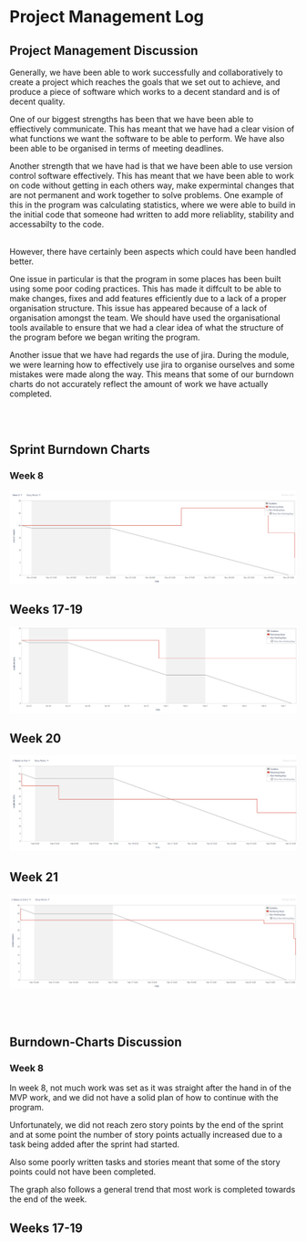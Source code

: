 # Project Management Log

## Project Management Discussion 

Generally, we have been able to work successfully and collaboratively to create a project which reaches the goals that we set out to achieve, and produce a piece of software which works to a decent standard and is of decent quality. 

One of our biggest strengths has been that we have been able to effiectively communicate. This has meant that we have had a clear vision of what functions we want the software to be able to perform. We have also been able to be organised in terms of meeting deadlines. 

Another strength that we have had is that we have been able to use version control software effectively. This has meant that we have been able to work on code without getting in each others way, make expermintal changes that are not permanent and work together to solve problems. One example of this in the program was calculating statistics, where we were able to build in the initial code that someone had written to add more reliablity, stability and accessabilty to the code.<br>

<br>However, there have certainly been aspects which could have been handled better. 

One issue in particular is that the program in some places has been built using some poor coding practices. This has made it diffcult to be able to make changes, fixes and add features efficiently due to a lack of a proper organisation structure. This issue has appeared because of a lack of organisation amongst the team. We should have used the organisational tools available to ensure that we had a clear idea of what the structure of the program before we began writing the program.  

Another issue that we have had regards the use of jira. During the module, we were learning how to effectively use jira to organise ourselves and some mistakes were made along the way. This means that some of our burndown charts do not accurately reflect the amount of work we have actually completed. 

<br/><br/>
## Sprint Burndown Charts

### Week 8

![Week 8 Image](burndown_images/week_8.png)

## Weeks 17-19
![Week 17-19 Image](burndown_images/week17-19.png)

## Week 20
![Week 20 Image](burndown_images/week_20.png)

## Week 21
![Week 21 Image](burndown_images/week_21.png)

<br/><br/>

## Burndown-Charts Discussion

### Week 8 
In week 8, not much work was set as it was straight after the hand in of the MVP work, and we did not have a solid plan of how to continue with the program. 

Unfortunately, we did not reach zero story points by the end of the sprint and at some point the number of story points actually increased due to a task being added after the sprint had started. 

Also some poorly written tasks and stories meant that some of the story points could not have been completed. 

The graph also follows a general trend that most work is completed towards the end of the week. 

## Weeks 17-19


